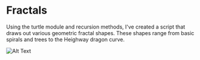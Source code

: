 # Fractals
Using the turtle module and recursion methods, I've created a script that draws out various geometric fractal shapes. These shapes range from basic spirals and trees to the Heighway dragon curve.

![Alt Text](https://giphy.com/gifs/QBMQCnaPwu5qqo92Qj/triangle.gif)
